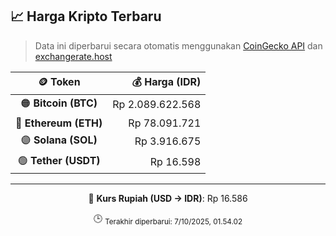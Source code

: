 

<!-- HARGA_KRIPTO -->
## 📈 Harga Kripto Terbaru

> Data ini diperbarui secara otomatis menggunakan [CoinGecko API](https://www.coingecko.com/) dan [exchangerate.host](https://exchangerate.host/)

<div align="center">

| 🪙 Token | 💰 Harga (IDR) |
|:------:|---------------:|
| 🟠 **Bitcoin (BTC)**   | Rp 2.089.622.568 |
| 🔵 **Ethereum (ETH)**  | Rp 78.091.721 |
| 🟣 **Solana (SOL)**    | Rp 3.916.675 |
| 🟢 **Tether (USDT)**   | Rp 16.598 |

---

💱 **Kurs Rupiah (USD → IDR)**: Rp 16.586

🕒 <sub>Terakhir diperbarui: 7/10/2025, 01.54.02</sub>

</div>
<!-- /HARGA_KRIPTO -->